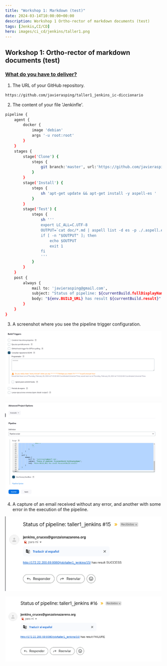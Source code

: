 ```yaml
---
title: "Workshop 1: Markdown (test)"
date: 2024-03-14T10:00:00+00:00
description: Workshop 1 Ortho-rector of markdown documents (test)
tags: [Jenkis,CI/CD]
hero: images/ci_cd/jenkins/taller1.png
---
```


## Workshop 1: Ortho-rector of markdown documents (test)

### [What do you have to deliver?](https://fp.josedomingo.org/iaw/5_ic/taller1.html#qu%C3%A9-tienes-que-entregar)

1. The URL of your GitHub repository.

```bash
https://github.com/javierasping/taller1_jenkins_ic-diccionario
```


2. The content of your file 'Jenkinfle'.

```bash
pipeline {
    agent {
        docker {
            image 'debian'
            args '-u root:root'
        }
    }
    stages {
        stage('Clone') {
            steps {
                git branch:'master', url:'https://github.com/javierasping/taller1_jenkins_ic-diccionario.git'
            }
        }
        stage('Install') {
            steps {
                sh 'apt-get update && apt-get install -y aspell-es ' 
            }
        }
        stage('Test') {
            steps {
                sh '''
                export LC_ALL=C.UTF-8
                OUTPUT=`cat doc/*.md | aspell list -d es -p ./.aspell.es.pws`
                if [ -n "$OUTPUT" ]; then
                    echo $OUTPUT
                    exit 1
                fi
                '''
            }
        }
    }
    post {
        always {
            mail to: 'javierasping@gmail.com',
            subject: "Status of pipeline: ${currentBuild.fullDisplayName}",
            body: "${env.BUILD_URL} has result ${currentBuild.result}"
        }
    }
}
```

3. A screenshot where you see the pipeline trigger configuration.

![](/ci_cd/taller1_jenkins/img/Pasted_image_20240229084423.png)

![](/ci_cd/taller1_jenkins/img/Pasted_image_20240229084437.png)

4. A capture of an email received without any error, and another with some error in the execution of the pipeline.

![](/ci_cd/taller1_jenkins/img/Pasted_image_20240229084555.png)

![](/ci_cd/taller1_jenkins/img/Pasted_image_20240229085404.png)


